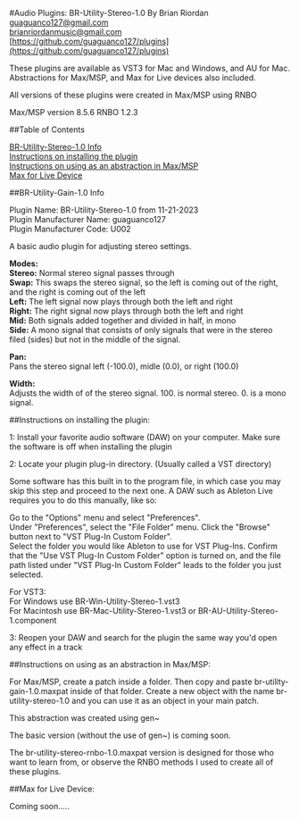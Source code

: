 #Audio Plugins: BR-Utility-Stereo-1.0 
By Brian Riordan  
guaguanco127@gmail.com  
brianriordanmusic@gmail.com  
[https://github.com/guaguanco127/plugins](https://github.com/guaguanco127/plugins)

These plugins are available as VST3 for Mac and Windows, and AU for Mac. 
Abstractions for Max/MSP, and Max for Live devices also included. 

All versions of these plugins were created in Max/MSP using RNBO 

Max/MSP version 8.5.6
RNBO 1.2.3

##Table of Contents

[BR-Utility-Stereo-1.0 Info](#plugininfo)  
[Instructions on installing the plugin](#installation)  
[Instructions on using as an abstraction in Max/MSP](#maxmsp)  
[Max for Live Device](#maxforlive)

##<a name="plugininfo"></a>BR-Utility-Gain-1.0 Info

Plugin Name: BR-Utility-Stereo-1.0 from 11-21-2023  
Plugin Manufacturer Name: guaguanco127  
Plugin Manufacturer Code: U002

A basic audio plugin for adjusting stereo settings.
  
**Modes:**   
**Stereo:** Normal stereo signal passes through  
**Swap:** This swaps the stereo signal, so the left is coming out of the right, and the right is coming out of the left  
**Left:** The left signal now plays through both the left and right  
**Right:** The right signal now plays through both the left and right  
**Mid:** Both signals added together and divided in half, in mono  
**Side:** A mono signal that consists of only signals that were in the stereo filed (sides) but not in the middle of the signal. 

**Pan:**  
Pans the stereo signal left (-100.0), midle (0.0), or right (100.0)

**Width:**  
Adjusts the width of of the stereo signal. 100. is normal stereo. 0. is a mono signal.


##<a name="installation"></a>Instructions on installing the plugin:

1: Install your favorite audio software (DAW) on your computer. Make sure the software is off when installing the plugin
 
2: Locate your plugin plug-in directory. (Usually called a VST directory)  

Some software has this built in to the program file, in which case you may skip this step and proceed to the next one. A DAW such as Ableton Live requires you to do this manually, like so:  

Go to the "Options" menu and select "Preferences".  
Under "Preferences", select the "File Folder" menu.
Click the "Browse" button next to "VST Plug-In Custom Folder".  
Select the folder you would like Ableton to use for VST Plug-Ins.
Confirm that the "Use VST Plug-In Custom Folder" option is turned on, and the file path listed under "VST Plug-In Custom Folder" leads to the folder you just selected.

For VST3:   
For Windows use BR-Win-Utility-Stereo-1.vst3   
For Macintosh use BR-Mac-Utility-Stereo-1.vst3 or BR-AU-Utility-Stereo-1.component

3: Reopen your DAW and search for the plugin the same way you'd open any effect in a track

##<a name="maxmsp"></a>Instructions on using as an abstraction in Max/MSP:


For Max/MSP, create a patch inside a folder. Then copy and paste br-utility-gain-1.0.maxpat inside of that folder. Create a new object with the name br-utility-stereo-1.0 and you can use it as an object in your main patch. 

This abstraction was created using gen~ 

The basic version (without the use of gen~) is coming soon. 

The br-utility-stereo-rnbo-1.0.maxpat version is designed for those who want to learn from, or observe the RNBO methods I used to create all of these plugins. 

##<a name="maxforlive"></a>Max for Live Device:

Coming soon.....
 